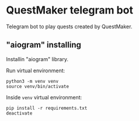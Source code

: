 # QuestMaker telegram bot
Telegram bot to play quests created by QuestMaker.

## "aiogram" installing
Installin "aiogram" library.

Run virtual environment:
```
python3 -m venv venv
source venv/bin/activate
```
Inside `venv` virtual environment:
```
pip install -r requirements.txt
deactivate
```